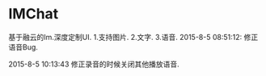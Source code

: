 # IMChat
基于融云的Im.深度定制UI.
 1.支持图片.
 2.文字.
 3.语音.
 2015-8-5 08:51:12:
 修正语音Bug.

 2015-8-5 10:13:43
 修正录音的时候关闭其他播放语音.

